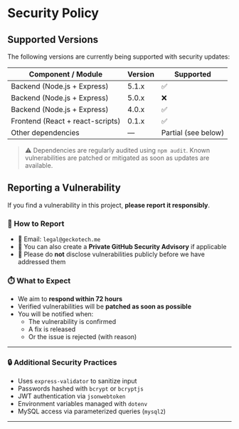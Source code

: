 # Security Policy

## Supported Versions

The following versions are currently being supported with security updates:

| Component / Module                  | Version        | Supported          |
|------------------------------------|----------------|--------------------|
| Backend (Node.js + Express)        | 5.1.x          | ✅                 |
| Backend (Node.js + Express)        | 5.0.x          | ❌                 |
| Backend (Node.js + Express)        | 4.0.x          | ✅                 |
| Frontend (React + react-scripts)   | 0.1.x          | ✅                 |
| Other dependencies                 | —              | Partial (see below)|

> ⚠️ Dependencies are regularly audited using `npm audit`. Known vulnerabilities are patched or mitigated as soon as updates are available.

## Reporting a Vulnerability

If you find a vulnerability in this project, **please report it responsibly**.

### 🔐 How to Report

- 📧 Email: `legal@geckotech.me` 
- 🐛 You can also create a **Private GitHub Security Advisory** if applicable
- 🚫 Please do **not** disclose vulnerabilities publicly before we have addressed them

### ⏱️ What to Expect

- We aim to **respond within 72 hours**
- Verified vulnerabilities will be **patched as soon as possible**
- You will be notified when:
  - The vulnerability is confirmed
  - A fix is released
  - Or the issue is rejected (with reason)

---

### 🔒 Additional Security Practices

- Uses `express-validator` to sanitize input
- Passwords hashed with `bcrypt` or `bcryptjs`
- JWT authentication via `jsonwebtoken`
- Environment variables managed with `dotenv`
- MySQL access via parameterized queries (`mysql2`)

---
